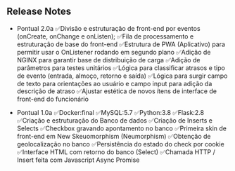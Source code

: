 ## Release Notes
- Pontual 2.0a
✅Divisão e estruturação de front-end por eventos (onCreate, onChange e onListen);
✅Fila de processamento e estruturação de base do front-end
✅Estrutura de PWA (Aplicativo) para permitir usar o OnListener rodando em segundo plano
✅Adição de NGINX para garantir base de distribuição de carga
✅Adição de parâmetros para testes unitários
✅Lógica para classificar atrasos e tipo de evento (entrada, almoço, retorno e saída)
✅Lógica para surgir campo de texto para orientações ao usuário e campo input para adição da descrição de atraso
✅Ajustar estética de novos ítens de interface de front-end do funcionário

- Pontual 1.0a
✅Docker:final
✅MySQL:5.7
✅Python:3.8
✅Flask:2.8
✅Criação e estruturação do Banco de dados
✅Criação de Inserts e Selects
✅Checkbox gravando apontamento no banco
✅Primeira skin de front-end em New Skeuomorphism (Neumorphism)
✅Obtenção de geolocalização no banco
✅Persistência do estado do check por cookie
✅Interface HTML com retorno do banco (Select)
✅Chamada HTTP / Insert feita com Javascript Async Promise
